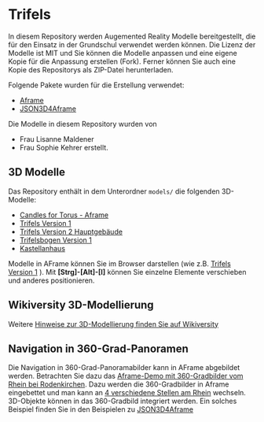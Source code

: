 # Trifels
In diesem Repository werden Augemented Reality Modelle bereitgestellt, die für den Einsatz in der Grundschul verwendet werden können.
Die Lizenz der Modelle ist MIT und Sie können die Modelle anpassen und eine eigene Kopie für die Anpassung erstellen (Fork).
Ferner können Sie auch eine Kopie des Repositorys als ZIP-Datei herunterladen.

Folgende Pakete wurden für die Erstellung verwendet:
* [Aframe](https://www.aframe.io)
* [JSON3D4Aframe](https://niebert.github.io/JSON3D4Aframe)

Die Modelle in diesem Repository wurden von
* Frau Lisanne Maldener 
* Frau Sophie Kehrer 
erstellt. 

## 3D Modelle
Das Repository enthält in dem Unterordner `models/` die folgenden 3D-Modelle:
* [Candles for Torus - Aframe](https://niebert.github.io/trifels/models/candles4torus_aframe.html)
* [Trifels Version 1](https://niebert.github.io/trifels/models/Trifels_1_aframe.html)
* [Trifels Version 2 Hauptgebäude](https://niebert.github.io/trifels/models/trifels_version_2_hauptgebude_aframe.html)
* [Trifelsbogen Version 1](https://niebert.github.io/trifels/models/trifelsbogen_aframe.html)
* [Kastellanhaus](https://niebert.github.io/trifels/models/kastellanhaus_gps_argeo.html)


Modelle in AFrame können Sie im Browser darstellen (wie z.B. [Trifels Version 1](https://niebert.github.io/trifels/models/Trifels_1_aframe.html) ). Mit **[Strg]-[Alt]-[I]** können Sie einzelne Elemente verschieben und anderes positionieren.

## Wikiversity 3D-Modellierung
Weitere [Hinweise zur 3D-Modellierung finden Sie auf Wikiversity](https://en.wikiversity.org/wiki/3D_Modelling)

## Navigation in 360-Grad-Panoramen
Die Navigation in 360-Grad-Panoramabilder kann in AFrame abgebildet werden. Betrachten Sie dazu das [Aframe-Demo mit 360-Gradbilder vom Rhein bei Rodenkirchen](https://niebert.github.io/aframe360navigation). Dazu werden die 360-Gradbilder in Aframe eingebettet und man kann an [4 verschiedene Stellen am Rhein](https://niebert.github.io/aframe360navigation) wechseln. 3D-Objekte können in das 360-Gradbild integriert werden. Ein solches Beispiel finden Sie in den Beispielen zu [JSON3D4Aframe](https://niebert.github.io/JSON3D4Aframe) 


